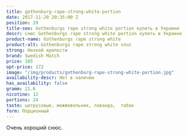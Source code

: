 ```yaml
---
title: gothenburg-rape-strong-white-portion
date: 2017-11-20 20:35:00 Z
position: 29
title-seo: Gothenburgs rape strong white portion купить в Украине
descr: снюс Gothenburgs rape strong white portion купить в Украине
product-name: Gothenburgs rape strong white
product-alt: Gothenburgs rape strong white snus
strong: Низкой крепости
brand: Swedish Match
price: 185
opt-price: 172
image: "/img/products/gothenburg-rape-strong-white-portion.jpg"
availability-descr: Нет в наличии
has_availability: false
gramm: 21.6
nicotine: 12
portions: 24
taste: цитрусовые, можжевельник, лаванда,  табак
form: Порционный
---
```


Очень хороший снюс.